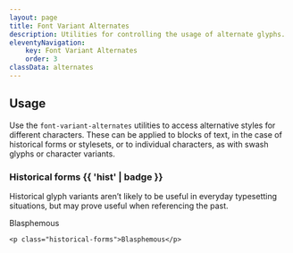 ```yaml
---
layout: page
title: Font Variant Alternates
description: Utilities for controlling the usage of alternate glyphs.
eleventyNavigation:
    key: Font Variant Alternates
    order: 3
classData: alternates
---
```


## Usage

Use the `font-variant-alternates` utilities to access alternative styles for different characters. These can be applied to blocks of text, in the case of historical forms or stylesets, or to individual characters, as with swash glyphs or character variants.

### Historical forms {{ 'hist' | badge }}

Historical glyph variants aren’t likely to be useful in everyday typesetting situations, but may prove useful when referencing the past.

<p class="font-historical historical-forms text-4xl">Blasphemous</p>

```
<p class="historical-forms">Blasphemous</p>
```
